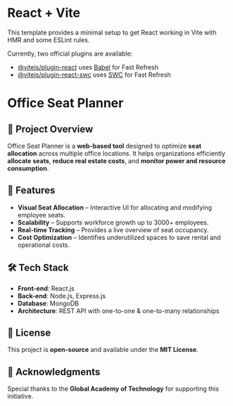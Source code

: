 # React + Vite

This template provides a minimal setup to get React working in Vite with HMR and some ESLint rules.

Currently, two official plugins are available:

- [@vitejs/plugin-react](https://github.com/vitejs/vite-plugin-react/blob/main/packages/plugin-react/README.md) uses [Babel](https://babeljs.io/) for Fast Refresh
- [@vitejs/plugin-react-swc](https://github.com/vitejs/vite-plugin-react-swc) uses [SWC](https://swc.rs/) for Fast Refresh
# Office Seat Planner

## 📌 Project Overview
Office Seat Planner is a **web-based tool** designed to optimize **seat allocation** across multiple office locations. It helps organizations efficiently **allocate seats**, **reduce real estate costs**, and **monitor power and resource consumption**.

## 🚀 Features
- **Visual Seat Allocation** – Interactive UI for allocating and modifying employee seats.
- **Scalability** – Supports workforce growth up to 3000+ employees.
- **Real-time Tracking** – Provides a live overview of seat occupancy.
- **Cost Optimization** – Identifies underutilized spaces to save rental and operational costs.

## 🛠️ Tech Stack
- **Front-end**: React.js
- **Back-end**: Node.js, Express.js
- **Database**: MongoDB
- **Architecture**: REST API with one-to-one & one-to-many relationships

## 📜 License
This project is **open-source** and available under the **MIT License**.

## 🤝 Acknowledgments
Special thanks to the **Global Academy of Technology** for supporting this initiative.


